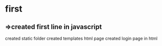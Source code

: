 # first

## =>created first line in javascript 
created static folder 
created templates html page
created login page in html 